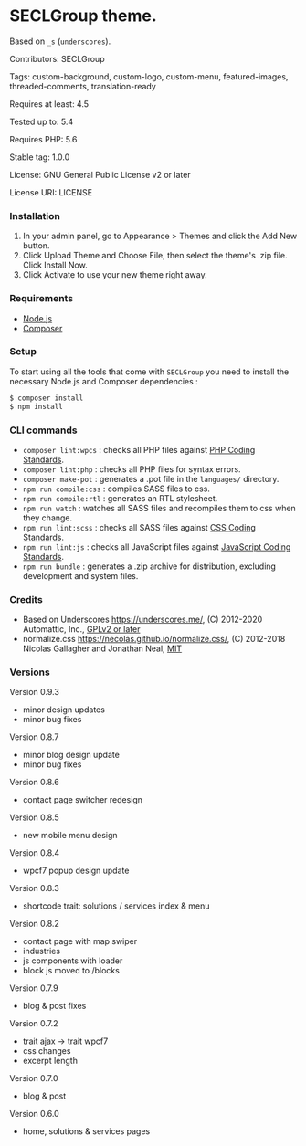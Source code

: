 #  SECLGroup theme.

Based on `_s` (`underscores`).

Contributors: SECLGroup

Tags: custom-background, custom-logo, custom-menu, featured-images, threaded-comments, translation-ready

Requires at least: 4.5

Tested up to: 5.4

Requires PHP: 5.6

Stable tag: 1.0.0

License: GNU General Public License v2 or later

License URI: LICENSE

### Installation

1. In your admin panel, go to Appearance > Themes and click the Add New button.
2. Click Upload Theme and Choose File, then select the theme's .zip file. Click Install Now.
3. Click Activate to use your new theme right away.

### Requirements

- [Node.js](https://nodejs.org/)
- [Composer](https://getcomposer.org/)

### Setup

To start using all the tools that come with `SECLGroup` you need to install the necessary Node.js and Composer dependencies :

```sh
$ composer install
$ npm install
```

### CLI commands

- `composer lint:wpcs` : checks all PHP files against [PHP Coding Standards](https://developer.wordpress.org/coding-standards/wordpress-coding-standards/php/).
- `composer lint:php` : checks all PHP files for syntax errors.
- `composer make-pot` : generates a .pot file in the `languages/` directory.
- `npm run compile:css` : compiles SASS files to css.
- `npm run compile:rtl` : generates an RTL stylesheet.
- `npm run watch` : watches all SASS files and recompiles them to css when they change.
- `npm run lint:scss` : checks all SASS files against [CSS Coding Standards](https://developer.wordpress.org/coding-standards/wordpress-coding-standards/css/).
- `npm run lint:js` : checks all JavaScript files against [JavaScript Coding Standards](https://developer.wordpress.org/coding-standards/wordpress-coding-standards/javascript/).
- `npm run bundle` : generates a .zip archive for distribution, excluding development and system files.

### Credits

* Based on Underscores https://underscores.me/, (C) 2012-2020 Automattic, Inc., [GPLv2 or later](https://www.gnu.org/licenses/gpl-2.0.html)
* normalize.css https://necolas.github.io/normalize.css/, (C) 2012-2018 Nicolas Gallagher and Jonathan Neal, [MIT](https://opensource.org/licenses/MIT)

### Versions

Version 0.9.3

- minor design updates
- minor bug fixes

Version 0.8.7

- minor blog design update
- minor bug fixes

Version 0.8.6

- contact page switcher redesign

Version 0.8.5

- new mobile menu design

Version 0.8.4

- wpcf7 popup design update

Version 0.8.3

- shortcode trait: solutions / services index & menu

Version 0.8.2

- contact page with map swiper
- industries
- js components with loader
- block js moved to /blocks

Version 0.7.9

- blog & post fixes

Version 0.7.2

- trait ajax -> trait wpcf7
- css changes
- excerpt length

Version 0.7.0

- blog & post

Version 0.6.0

- home, solutions & services pages
